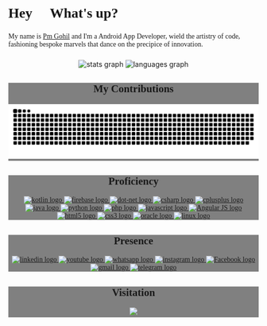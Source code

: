 <h1 align="left" style="font-family: 'Times New Roman', Times, serif;">Hey 👋 What's up?</h1>

###

<p align="left" style="font-family: 'Times New Roman', Times, serif;">My name is <a href="https://pmgohil.site/" target="_blank" style="font-family: 'Times New Roman', Times, serif;">Pm Gohil</a> and I'm a Android App Developer, wield the artistry of code, fashioning bespoke marvels that dance on the precipice of innovation.</p>

###

<div align="center">
  <img src="https://github-readme-stats.vercel.app/api?username=pmgohil45&hide_title=false&hide_rank=false&show_icons=true&include_all_commits=false&count_private=true&disable_animations=false&theme=dracula&locale=en&hide_border=false" height="200" alt="stats graph"  />
  
  <img src="https://github-readme-stats.vercel.app/api/top-langs?username=pmgohil45&locale=en&hide_title=false&layout=compact&card_width=350&langs_count=10&theme=dracula&hide_border=false" height="200" alt="languages graph"  />
</div

###
<div align="center" style="font-family: 'Times New Roman', Times, serif; background-color:#808080">
  <h2>My Contributions</h2>
  <img src="https://raw.githubusercontent.com/pmgohil45/pmgohil45/output/snake.svg" alt="Snake animation" />
  
<!--
<img align="right" height="150" src="https://avatars.githubusercontent.com/u/86161081?v=4"  />
-->
</div>

###
<div align="center"  style="font-family: 'Times New Roman', Times, serif; background-color:#808080">
  <h2>Proficiency</h2>
  <a href="https://github.com/pmgohil45/Kotlin" target="_blank">
    <img src="https://cdn.jsdelivr.net/gh/devicons/devicon/icons/kotlin/kotlin-original.svg" height="40" alt="kotlin logo"  />
  </a>
  <a href="https://github.com/pmgohil45/Kotlin" target="_blank">
    <img src="https://cdn.jsdelivr.net/gh/devicons/devicon/icons/firebase/firebase-plain.svg" height="40" alt="firebase logo"  />
  </a>
  <a href="https://github.com/pmgohil45/ASP.NET" target="_blank">
    <img src="https://cdn.jsdelivr.net/gh/devicons/devicon/icons/dot-net/dot-net-original.svg" height="40" alt="dot-net logo"  />
  </a>
  <a href="https://github.com/pmgohil45/C-Sharp" target="_blank">
    <img src="https://cdn.jsdelivr.net/gh/devicons/devicon/icons/csharp/csharp-original.svg" height="40" alt="csharp logo"  />
  </a>
  <a href="https://github.com/pmgohil45/CPP" target="_blank">
    <img src="https://cdn.jsdelivr.net/gh/devicons/devicon/icons/cplusplus/cplusplus-original.svg" height="40" alt="cplusplus logo"  />
  </a>
  <a href="https://github.com/pmgohil45/JAVA" target="_blank">
    <img src="https://cdn.jsdelivr.net/gh/devicons/devicon/icons/java/java-original.svg" height="40" alt="java logo"  />
  </a>
  <a href="https://github.com/pmgohil45/Python" target="_blank">
    <img src="https://cdn.jsdelivr.net/gh/devicons/devicon/icons/python/python-original.svg" height="40" alt="python logo"  />
  </a>
  <a href="https://github.com/pmgohil45/PHP" target="_blank">
    <img src="https://cdn.jsdelivr.net/gh/devicons/devicon/icons/php/php-original.svg" height="40" alt="php logo"  />
  </a>
  <a href="https://github.com/pmgohil45/JavaScript" target="_blank">
    <img src="https://cdn.jsdelivr.net/gh/devicons/devicon/icons/javascript/javascript-original.svg" height="40" alt="javascript logo"  />
  </a>
  <a href="https://github.com/pmgohil45/Angular-JS" target="_blank">
    <img src="https://cdn.jsdelivr.net/gh/devicons/devicon/icons/angularjs/angularjs-original.svg" height="40" alt="Angular JS logo"  />
  </a>
  <a href="https://github.com/pmgohil45/HTML5" target="_blank">
    <img src="https://cdn.jsdelivr.net/gh/devicons/devicon/icons/html5/html5-original.svg" height="40" alt="html5 logo"  />
  </a>
  <a href="https://github.com/pmgohil45/CSS3" target="_blank">
    <img src="https://cdn.jsdelivr.net/gh/devicons/devicon/icons/css3/css3-original.svg" height="40" alt="css3 logo"  />
  </a>
  <a href="https://github.com/pmgohil45/Oracle" target="_blank">
    <img src="https://cdn.jsdelivr.net/gh/devicons/devicon/icons/oracle/oracle-original.svg" height="40" alt="oracle logo"  />
  </a>
  <a href="https://github.com/pmgohil45/Operating-System" target="_blank">
    <img src="https://cdn.jsdelivr.net/gh/devicons/devicon/icons/linux/linux-original.svg" height="40" alt="linux logo"  />
  </a>
</div>

###

<div align="center" style="font-family: 'Times New Roman', Times, serif; background-color:#808080">
    <h2>Presence</h2>
  <a href="https://www.linkedin.com/in/pmgohil45/" target="_blank">
    <img src="https://img.shields.io/static/v1?message=LinkedIn&logo=linkedin&label=&color=0077B5&logoColor=white&labelColor=&style=for-the-badge" height="35" alt="linkedin logo" target="_blank" />
  </a>
  <a href="https://www.youtube.com/@pmgohil45" target="_blank">
    <img src="https://img.shields.io/static/v1?message=YouTube&logo=youtube&label=&color=FF0000&logoColor=white&labelColor=&style=for-the-badge" height="35" alt="youtube logo" target="_blank" />
  </a>
  <a href="https://wa.me/+919512240793" target="_blank">
    <img src="https://img.shields.io/static/v1?message=WhatsApp&logo=whatsapp&label=&color=2BB741&logoColor=white&labelColor=&style=for-the-badge" height="35" alt="whatsapp logo" target="_blank" />
  </a>
  <a href="https://www.instagram.com/pmgohil45/" target="_blank">
    <img src="https://img.shields.io/static/v1?message=Instagram&logo=instagram&label=&color=E4405F&logoColor=white&labelColor=&style=for-the-badge" height="35" alt="instagram logo" target="_blank" />
  </a>
  <a href="https://www.facebook.com/pm.gohil.4545" target="_blank">
    <img src="https://img.shields.io/static/v1?message=Facebook&logo=facebook&label=&color=1877F2&logoColor=white&labelColor=&style=for-the-badge" height="35" alt="Facebook logo" target="_blank" />
  </a>
  <a href="mailto:pmgohil45@gmail.com" target="_blank">
    <img src="https://img.shields.io/static/v1?message=Gmail&logo=gmail&label=&color=D14836&logoColor=white&labelColor=&style=for-the-badge" height="35" alt="gmail logo" target="_blank" />
  </a>
  <a href="t.me/pm_gohil45" target="_blank">
    <img src="https://img.shields.io/static/v1?message=Telegram&logo=telegram&label=&color=0088cc&logoColor=white&labelColor=&style=for-the-badge" height="35" alt="telegram logo" target="_blank" />
  </a>

</div>

###

<div align="center" style="font-family: 'Times New Roman', Times, serif; background-color:#808080">
  <h2>Visitation</h2>
  <img src="https://profile-counter.glitch.me/pmgohil45/count.svg?"  />
</div>

###

